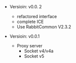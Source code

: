 
- Versioin: v0.0.２
   + refactored interface
   + complete ICE
   + Use RabbitCommon V2.3.2

- Versioin: v0.0.1
  + Proxy server
    - Socket v4/v4a
    - Socket v5
